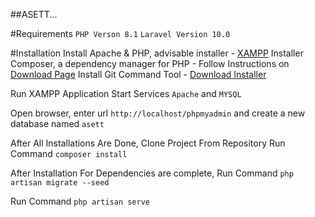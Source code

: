 ##ASETT...

#Requirements
`PHP Verson 8.1`
`Laravel Version 10.0`

#Installation
Install Apache & PHP, advisable installer - [XAMPP](https://apachefriends.org)
Installer Composer, a dependency manager for PHP - Follow Instructions on [Download Page](https://getcomposer.org/)
Install Git Command Tool - [Download Installer](https://git-scm.com/)

Run XAMPP Application
Start Services `Apache` and `MYSQL`

Open browser, enter url `http://localhost/phpmyadmin` and create a new database named `asett`

After All Installations Are Done, Clone Project From Repository
Run Command `composer install`

After Installation For Dependencies are complete,
Run Command `php artisan migrate --seed`

Run Command `php artisan serve`
